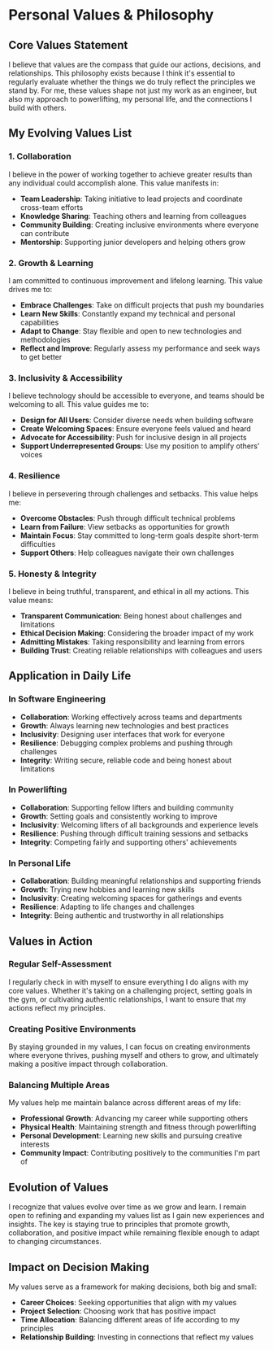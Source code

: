 # Personal Values & Philosophy

## Core Values Statement
I believe that values are the compass that guide our actions, decisions, and relationships. This philosophy exists because I think it's essential to regularly evaluate whether the things we do truly reflect the principles we stand by. For me, these values shape not just my work as an engineer, but also my approach to powerlifting, my personal life, and the connections I build with others.

## My Evolving Values List

### 1. Collaboration
I believe in the power of working together to achieve greater results than any individual could accomplish alone. This value manifests in:
- **Team Leadership**: Taking initiative to lead projects and coordinate cross-team efforts
- **Knowledge Sharing**: Teaching others and learning from colleagues
- **Community Building**: Creating inclusive environments where everyone can contribute
- **Mentorship**: Supporting junior developers and helping others grow

### 2. Growth & Learning
I am committed to continuous improvement and lifelong learning. This value drives me to:
- **Embrace Challenges**: Take on difficult projects that push my boundaries
- **Learn New Skills**: Constantly expand my technical and personal capabilities
- **Adapt to Change**: Stay flexible and open to new technologies and methodologies
- **Reflect and Improve**: Regularly assess my performance and seek ways to get better

### 3. Inclusivity & Accessibility
I believe technology should be accessible to everyone, and teams should be welcoming to all. This value guides me to:
- **Design for All Users**: Consider diverse needs when building software
- **Create Welcoming Spaces**: Ensure everyone feels valued and heard
- **Advocate for Accessibility**: Push for inclusive design in all projects
- **Support Underrepresented Groups**: Use my position to amplify others' voices

### 4. Resilience
I believe in persevering through challenges and setbacks. This value helps me:
- **Overcome Obstacles**: Push through difficult technical problems
- **Learn from Failure**: View setbacks as opportunities for growth
- **Maintain Focus**: Stay committed to long-term goals despite short-term difficulties
- **Support Others**: Help colleagues navigate their own challenges

### 5. Honesty & Integrity
I believe in being truthful, transparent, and ethical in all my actions. This value means:
- **Transparent Communication**: Being honest about challenges and limitations
- **Ethical Decision Making**: Considering the broader impact of my work
- **Admitting Mistakes**: Taking responsibility and learning from errors
- **Building Trust**: Creating reliable relationships with colleagues and users

## Application in Daily Life

### In Software Engineering
- **Collaboration**: Working effectively across teams and departments
- **Growth**: Always learning new technologies and best practices
- **Inclusivity**: Designing user interfaces that work for everyone
- **Resilience**: Debugging complex problems and pushing through challenges
- **Integrity**: Writing secure, reliable code and being honest about limitations

### In Powerlifting
- **Collaboration**: Supporting fellow lifters and building community
- **Growth**: Setting goals and consistently working to improve
- **Inclusivity**: Welcoming lifters of all backgrounds and experience levels
- **Resilience**: Pushing through difficult training sessions and setbacks
- **Integrity**: Competing fairly and supporting others' achievements

### In Personal Life
- **Collaboration**: Building meaningful relationships and supporting friends
- **Growth**: Trying new hobbies and learning new skills
- **Inclusivity**: Creating welcoming spaces for gatherings and events
- **Resilience**: Adapting to life changes and challenges
- **Integrity**: Being authentic and trustworthy in all relationships

## Values in Action

### Regular Self-Assessment
I regularly check in with myself to ensure everything I do aligns with my core values. Whether it's taking on a challenging project, setting goals in the gym, or cultivating authentic relationships, I want to ensure that my actions reflect my principles.

### Creating Positive Environments
By staying grounded in my values, I can focus on creating environments where everyone thrives, pushing myself and others to grow, and ultimately making a positive impact through collaboration.

### Balancing Multiple Areas
My values help me maintain balance across different areas of my life:
- **Professional Growth**: Advancing my career while supporting others
- **Physical Health**: Maintaining strength and fitness through powerlifting
- **Personal Development**: Learning new skills and pursuing creative interests
- **Community Impact**: Contributing positively to the communities I'm part of

## Evolution of Values
I recognize that values evolve over time as we grow and learn. I remain open to refining and expanding my values list as I gain new experiences and insights. The key is staying true to principles that promote growth, collaboration, and positive impact while remaining flexible enough to adapt to changing circumstances.

## Impact on Decision Making
My values serve as a framework for making decisions, both big and small:
- **Career Choices**: Seeking opportunities that align with my values
- **Project Selection**: Choosing work that has positive impact
- **Time Allocation**: Balancing different areas of life according to my principles
- **Relationship Building**: Investing in connections that reflect my values 